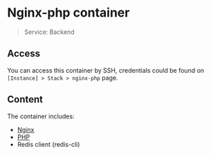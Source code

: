 # Nginx-php container
 
> Service: Backend

## Access

You can access this container by SSH, credentials could be found on `[Instance] > Stack > nginx-php` page.

## Content

The container includes:

* [Nginx](nginx.md)
* [PHP](php.md)
* Redis client (redis-cli)
